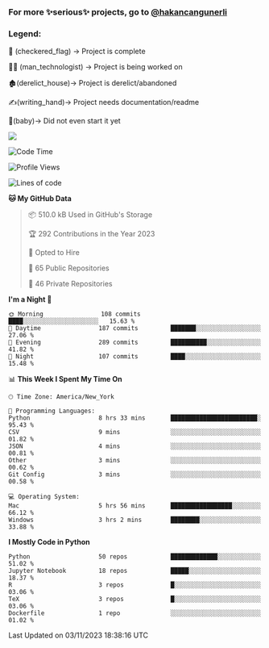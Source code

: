 ### For more ✨serious✨ projects, go to [@hakancangunerli](https://github.com/hakancangunerli)


### Legend:


🏁 (checkered_flag) -> Project is complete

👨‍💻 (man_technologist)   -> Project is being worked on

🏚️(derelict_house)-> Project is derelict/abandoned

✍️(writing_hand)-> Project needs documentation/readme

👶(baby)-> Did not even start it yet

![](https://github-readme-stats.vercel.app/api/top-langs/?username=hakancangunerli&layout=compact&hide=tex,html,shell,CSS,Ruby,Makefile,EmberScript,MATLAB,C&langs_count=6&exclude_repo=2015-csharp,gt_code,gsu_code,uga_code,uga_robotics)

<!--START_SECTION:waka-->
![Code Time](http://img.shields.io/badge/Code%20Time-575%20hrs%2036%20mins-blue)

![Profile Views](http://img.shields.io/badge/Profile%20Views-0-blue)

![Lines of code](https://img.shields.io/badge/From%20Hello%20World%20I%27ve%20Written-3.1%20million%20lines%20of%20code-blue)

**🐱 My GitHub Data** 

> 📦 510.0 kB Used in GitHub's Storage 
 > 
> 🏆 292 Contributions in the Year 2023
 > 
> 💼 Opted to Hire
 > 
> 📜 65 Public Repositories 
 > 
> 🔑 46 Private Repositories 
 > 
**I'm a Night 🦉** 

```text
🌞 Morning                108 commits         ████░░░░░░░░░░░░░░░░░░░░░   15.63 % 
🌆 Daytime                187 commits         ███████░░░░░░░░░░░░░░░░░░   27.06 % 
🌃 Evening                289 commits         ██████████░░░░░░░░░░░░░░░   41.82 % 
🌙 Night                  107 commits         ████░░░░░░░░░░░░░░░░░░░░░   15.48 % 
```


📊 **This Week I Spent My Time On** 

```text
🕑︎ Time Zone: America/New_York

💬 Programming Languages: 
Python                   8 hrs 33 mins       ████████████████████████░   95.43 % 
CSV                      9 mins              ░░░░░░░░░░░░░░░░░░░░░░░░░   01.82 % 
JSON                     4 mins              ░░░░░░░░░░░░░░░░░░░░░░░░░   00.81 % 
Other                    3 mins              ░░░░░░░░░░░░░░░░░░░░░░░░░   00.62 % 
Git Config               3 mins              ░░░░░░░░░░░░░░░░░░░░░░░░░   00.58 % 

💻 Operating System: 
Mac                      5 hrs 56 mins       █████████████████░░░░░░░░   66.12 % 
Windows                  3 hrs 2 mins        ████████░░░░░░░░░░░░░░░░░   33.88 % 
```

**I Mostly Code in Python** 

```text
Python                   50 repos            █████████████░░░░░░░░░░░░   51.02 % 
Jupyter Notebook         18 repos            █████░░░░░░░░░░░░░░░░░░░░   18.37 % 
R                        3 repos             █░░░░░░░░░░░░░░░░░░░░░░░░   03.06 % 
TeX                      3 repos             █░░░░░░░░░░░░░░░░░░░░░░░░   03.06 % 
Dockerfile               1 repo              ░░░░░░░░░░░░░░░░░░░░░░░░░   01.02 % 
```




 Last Updated on 03/11/2023 18:38:16 UTC
<!--END_SECTION:waka-->


